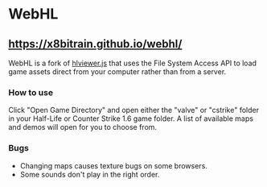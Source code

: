 # WebHL

## https://x8bitrain.github.io/webhl/

WebHL is a fork of [hlviewer.js](https://github.com/skyrim/hlviewer.js) that uses the File System Access API to load game assets direct from your computer rather than from a server.

### How to use

Click "Open Game Directory" and open either the "valve" or "cstrike" folder in your Half-Life or Counter Strike 1.6 game folder. A list of available maps and demos will open for you to choose from.

### Bugs

 - Changing maps causes texture bugs on some browsers.
 - Some sounds don't play in the right order.
